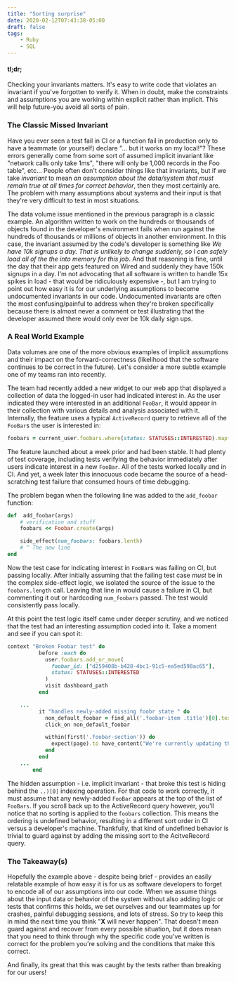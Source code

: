 ```yaml
---
title: "Sorting surprise"
date: 2020-02-12T07:43:38-05:00
draft: false
tags:
    - Ruby
    - SQL
---
```


#### tl;dr;

Checking your invariants matters.
It's easy to write code that violates an invariant if you've forgotten to verify it.
When in doubt, make the constraints and assumptions you are working within explicit rather than implicit.
This will help future-you avoid all sorts of pain.

### The Classic Missed Invariant

Have you ever seen a test fail in CI or a function fail in production only to have a teammate (or yourself) declare "... but it works on my local!"?
These errors generally come from some sort of assumed implicit invariant like "network calls only take 1ms", "there will only be 1,000 records in the Foo table", etc...
People often don't consider things like that invariants, but if we take *invariant* to mean *an assumption about the data/system that must remain true at all times for correct behavior*, then they most certainly are.
The problem with many assumptions about systems and their input is that they're very difficult to test in most situations.

The data volume issue mentioned in the previous paragraph is a classic example.
An algorithm written to work on the hundreds or thousands of objects found in the developer's environment fails when run against the hundreds of thousands or millions of objects in another environment.
In this case, the invariant assumed by the code's developer is something like *We have 10k signups a day. That is unlikely to change suddenly, so I can safely load all of the the into memory for this job*.
And that reasoning is fine, until the day that their app gets featured on Wired and suddenly they have 150k signups in a day.
I'm not advocating that all software is written to handle 15x spikes in load - that would be ridiculously expensive -, but I am trying to point out how easy it is for our underlying assumptions to become undocumented invariants in our code.
Undocumented invariants are often the most confusing/painful to address when they're broken specifically because there is almost never a comment or test illustrating that the developer assumed there would only ever be 10k daily sign ups.

### A Real World Example

Data volumes are one of the more obvious examples of implicit assumptions and their impact on the forward-correctness (likelihood that the software continues to be correct in the future).
Let's consider a more subtle example one of my teams ran into recently.

The team had recently added a new widget to our web app that displayed a collection of data the logged-in user had indicated interest in.
As the user indicated they were interested in an additional `FooBar`, it would appear in their collection with various details and analysis associated with it.
Internally, the feature uses a typical `ActiveRecord` query to retrieve all of the `FooBar`s the user is interested in:

```ruby
foobars = current_user.foobars.where(status: STATUSES::INTERESTED).map(&:foobar_id).uniq
```

The feature launched about a week prior and had been stable.
It had plenty of test coverage, including tests verifying the behavior immediately after users indicate interest in a new `FooBar`.
All of the tests worked locally and in CI.
And yet, a week later this innocuous code became the source of a head-scratching test failure that consumed hours of time debugging.

The problem began when the following line was added to the `add_foobar` function:
```ruby
def  add_foobar(args)
    # verification and stuff
    foobars << Foobar.create(args)

    side_effect(num_foobars: foobars.lenth)
    # ^ The new line
end
```
Now the test case for indicating interest in `FooBar`s was failing on CI, but passing locally.
After initially assuming that the failing test case *must* be in the complex side-effect logic, we isolated the source of the issue to the `foobars.length` call.
Leaving that line in would cause a failure in CI, but commenting it out or hardcoding `num_foobars` passed.
The test would consistently pass locally.

At this point the test logic itself came under deeper scrutiny, and we noticed that the test had an interesting assumption coded into it. Take a moment and see if you can spot it:
```ruby
context "Broken Foobar test" do
          before :each do
            user.foobars.add_or_move(
              foobar_id: ["d259408b-b428-4bc1-91c5-ea5ed598ac65"],
              status: STATUSES::INTERESTED
            )
            visit dashboard_path
          end

    ...
          it "handles newly-added missing foobr state " do
            non_default_foobar = find_all('.foobar-item .title')[0].text
            click_on non_default_foobar

            within(first('.foobar-section')) do
              expect(page).to have_content("We're currently updating the data for this foobar.")
            end
          end
    ...
        end
```

The hidden assumption - i.e. implicit invariant - that broke this test is hiding behind the `..)[0]` indexing operation.
For that code to work correctly, it must assume that any newly-added `FooBar` appears at the top of the list of `FooBars`.
If you scroll back up to the ActiveRecord query however, you'll notice that no sorting is applied to the `foobars` collection.
This means the ordering is undefined behavior, resulting in a different sort order in CI versus a developer's machine.
Thankfully, that kind of undefined behavior is trivial to guard against by adding the missing sort to the AcitveRecord query.

### The Takeaway(s)

Hopefully the example above - despite being brief -  provides an easily relatable example of how easy it is for us as software developers to forget to encode all of our assumptions into our code.
When we assume things about the input data or behavior of the system without also adding logic or tests that confirms this holds, we set ourselves and our teammates up for crashes, painful debugging sessions, and lots of stress.
So try to keep this in mind the next time you think "**X** will never happen".
That doesn't mean guard against and recover from every possible situation, but it does mean that you need to think through why the specific code you've written is correct for the problem you're solving and the conditions that make this correct.

And finally, its great that this was caught by the tests rather than breaking for our users!
